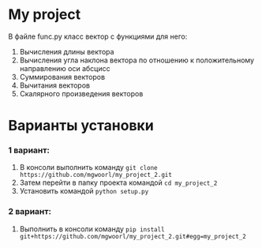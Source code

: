 # My project
В файле func.py класс вектор с функциями для него:
1. Вычисления длины вектора
2. Вычисления угла наклона вектора по отношению к положительному направлению оси абсцисс
3. Суммирования векторов
4. Вычитания векторов
5. Скалярного произведения векторов

# Варианты установки
### 1 вариант:
   1. В консоли выполнить команду ``git clone https://github.com/mgwoorl/my_project_2.git``
   2. Затем перейти в папку проекта командой ``cd my_project_2``
   3. Установить командой ``python setup.py``
### 2 вариант: 
   1. Выполнить в консоли команду ``pip install git+https://github.com/mgwoorl/my_project_2.git#egg=my_project_2`` 

